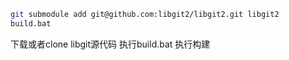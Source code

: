 ```bash
git submodule add git@github.com:libgit2/libgit2.git libgit2
build.bat
```
下载或者clone libgit源代码
执行build.bat 执行构建
